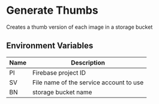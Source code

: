 # Generate Thumbs

Creates a thumb version of each image in a storage bucket

## Environment Variables

|Name|Description|
|---|---|
|PI|Firebase project ID|
|SV|File name of the service account to use|
|BN|storage bucket name|